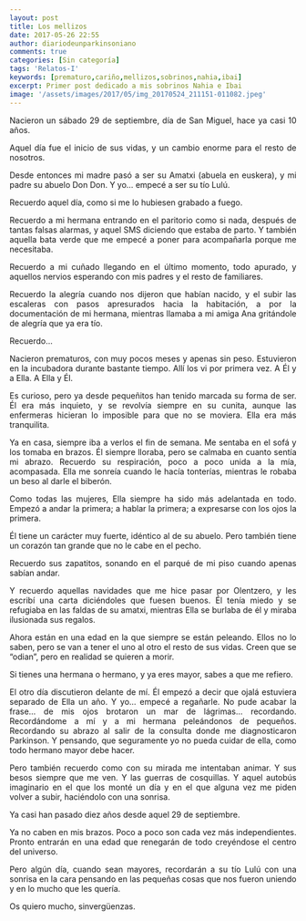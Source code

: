 ```yaml
---
layout: post
title: Los mellizos
date: 2017-05-26 22:55
author: diariodeunparkinsoniano
comments: true
categories: [Sin categoría]
tags: 'Relatos-I'
keywords: [prematuro,cariño,mellizos,sobrinos,nahia,ibai]
excerpt: Primer post dedicado a mis sobrinos Nahia e Ibai
image: '/assets/images/2017/05/img_20170524_211151-011082.jpeg'
---
```

<p style="text-align:justify;">Nacieron un sábado 29 de septiembre, día de San Miguel, hace ya casi 10 años.</p>
<p style="text-align:justify;">Aquel día fue el inicio de sus vidas, y un cambio enorme para el resto de nosotros.</p>
<p style="text-align:justify;">Desde entonces mi madre pasó a ser su Amatxi (abuela en euskera), y mi padre su abuelo Don Don. Y yo… empecé a ser su tío Lulú.</p>
<p style="text-align:justify;">Recuerdo aquel día, como si me lo hubiesen grabado a fuego.</p>
<p style="text-align:justify;">Recuerdo a mi hermana entrando en el paritorio como si nada, después de tantas falsas alarmas, y aquel SMS diciendo que estaba de parto. Y también aquella bata verde que me empecé a poner para acompañarla porque me necesitaba.</p>
<p style="text-align:justify;">Recuerdo a mi cuñado llegando en el último momento, todo apurado, y aquellos nervios esperando con mis padres y el resto de familiares.</p>
<p style="text-align:justify;">Recuerdo la alegría cuando nos dijeron que habían nacido, y el subir las escaleras con pasos apresurados hacia la habitación, a por la documentación de mi hermana, mientras llamaba a mi amiga Ana gritándole de alegría que ya era tío.</p>
<p style="text-align:justify;">Recuerdo…</p>
<p style="text-align:justify;">Nacieron prematuros, con muy pocos meses y apenas sin peso. Estuvieron en la incubadora durante bastante tiempo. Allí los vi por primera vez. A Él y a Ella. A Ella y Él.</p>
<p style="text-align:justify;">Es curioso, pero ya desde pequeñitos han tenido marcada su forma de ser. Él era más inquieto, y se revolvía siempre en su cunita, aunque las enfermeras hicieran lo imposible para que no se moviera. Ella era más tranquilita.</p>
<p style="text-align:justify;">Ya en casa, siempre iba a verlos el fin de semana. Me sentaba en el sofá y los tomaba en brazos. Él siempre lloraba, pero se calmaba en cuanto sentía mi abrazo. Recuerdo su respiración, poco a poco unida a la mía, acompasada. Ella me sonreía cuando le hacía tonterías, mientras le robaba un beso al darle el biberón.</p>
<p style="text-align:justify;">Como todas las mujeres, Ella siempre ha sido más adelantada en todo. Empezó a andar la primera; a hablar la primera; a expresarse con los ojos la primera.</p>
<p style="text-align:justify;">Él tiene un carácter muy fuerte, idéntico al de su abuelo. Pero también tiene un corazón tan grande que no le cabe en el pecho.</p>
<p style="text-align:justify;">Recuerdo sus zapatitos, sonando en el parqué de mi piso cuando apenas sabían andar.</p>
<p style="text-align:justify;">Y recuerdo aquellas navidades que me hice pasar por Olentzero, y les escribí una carta diciéndoles que fuesen buenos. Él tenía miedo y se refugiaba en las faldas de su amatxi, mientras Ella se burlaba de él y miraba ilusionada sus regalos.</p>
<p style="text-align:justify;">Ahora están en una edad en la que siempre se están peleando. Ellos no lo saben, pero se van a tener el uno al otro el resto de sus vidas. Creen que se “odian”, pero en realidad se quieren a morir.</p>
<p style="text-align:justify;">Si tienes una hermana o hermano, y ya eres mayor, sabes a que me refiero.</p>
<p style="text-align:justify;">El otro día discutieron delante de mí. Él empezó a decir que ojalá estuviera separado de Ella un año. Y yo… empecé a regañarle. No pude acabar la frase… de mis ojos brotaron un mar de lágrimas… recordando. Recordándome a mí y a mi hermana peleándonos de pequeños. Recordando su abrazo al salir de la consulta donde me diagnosticaron Parkinson. Y pensando, que seguramente yo no pueda cuidar de ella, como todo hermano mayor debe hacer.</p>
<p style="text-align:justify;">Pero también recuerdo como con su mirada me intentaban animar. Y sus besos siempre que me ven. Y las guerras de cosquillas. Y aquel autobús imaginario en el que los monté un día y en el que alguna vez me piden volver a subir, haciéndolo con una sonrisa.</p>
<p style="text-align:justify;">Ya casi han pasado diez años desde aquel 29 de septiembre.</p>
<p style="text-align:justify;">Ya no caben en mis brazos. Poco a poco son cada vez más independientes. Pronto entrarán en una edad que renegarán de todo creyéndose el centro del universo.</p>
<p style="text-align:justify;">Pero algún día, cuando sean mayores, recordarán a su tío Lulú con una sonrisa en la cara pensando en las pequeñas cosas que nos fueron uniendo y en lo mucho que les quería.</p>
<p style="text-align:justify;">Os quiero mucho, sinvergüenzas.</p>

